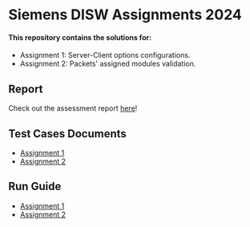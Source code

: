 # Siemens DISW Assignments 2024

#### This repository contains the solutions for:
  - Assignment 1: Server-Client options configurations.
  - Assignment 2: Packets' assigned modules validation.

## Report
Check out the assessment report [here](Assessment-Report.pdf)!

## Test Cases Documents
  - [Assignment 1](./Assignment_1/docs/TESTS.md)
  - [Assignment 2](./Assignment_2/docs/TESTS.md)

## Run Guide
  - [Assignment 1](./Assignment_1/README.md)
  - [Assignment 2](./Assignment_2/README.md)